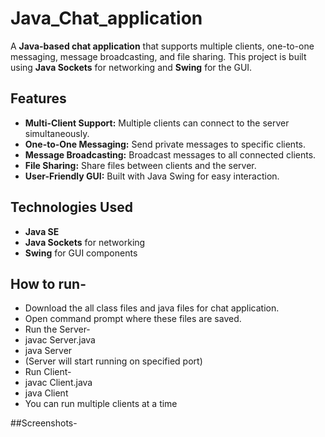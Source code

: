 # Java_Chat_application

A **Java-based chat application** that supports multiple clients, one-to-one messaging, message broadcasting, and file sharing. This project is built using **Java Sockets** for networking and **Swing** for the GUI.  

## Features

- **Multi-Client Support:** Multiple clients can connect to the server simultaneously.  
- **One-to-One Messaging:** Send private messages to specific clients.  
- **Message Broadcasting:** Broadcast messages to all connected clients.  
- **File Sharing:** Share files between clients and the server.  
- **User-Friendly GUI:** Built with Java Swing for easy interaction.

## Technologies Used

- **Java SE**  
- **Java Sockets** for networking  
- **Swing** for GUI components

## How to run-
- Download the all class files and java files for chat application.  
- Open command prompt where these files are saved.
- Run the Server-
- javac Server.java
- java Server
- (Server will start running on specified port)
- Run Client-
- javac Client.java
- java Client
- You can run multiple clients at a time

##Screenshots-
